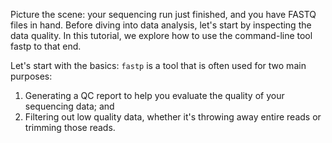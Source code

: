 <script>
import Link from "components/Link.svelte";
</script>

Picture the scene: your sequencing run just finished, and you have FASTQ files in hand. Before diving into data analysis, let's start by inspecting the data quality. In this tutorial, we explore how to use the command-line tool <Link href="https://github.com/OpenGene/fastp">fastp</Link> to that end.

Let's start with the basics: `fastp` is a tool that is often used for two main purposes:

1. Generating a QC report to help you evaluate the quality of your sequencing data; and
2. Filtering out low quality data, whether it's throwing away entire reads or trimming those reads.
